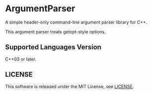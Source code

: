 ArgumentParser
==============

A simple header-only command-line argument parser library for C++.

This argument parser treats getopt-style options.


## Supported Languages Version

C++03 or later.


## LICENSE

This software is released under the MIT License, see [LICENSE](LICENSE "LICENSE").
